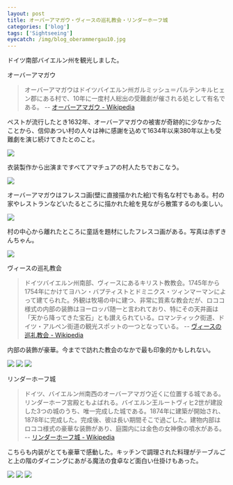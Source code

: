 ```yaml
---
layout: post
title: オーバーアマガウ・ヴィースの巡礼教会・リンダーホーフ城
categories: ['blog']
tags: ['Sightseeing']
eyecatch: /img/blog_oberammergau10.jpg
---
```


ドイツ南部バイエルン州を観光しました。

<p class="injection-center">オーバーアマガウ</p>

> オーバーアマガウはドイツバイエルン州ガルミッシュ＝パルテンキルヒェン郡にある村で、10年に一度村人総出の受難劇が催される処として有名である。 -- [オーバーアマガウ - Wikipedia](https://ja.wikipedia.org/wiki/%E3%82%AA%E3%83%BC%E3%83%90%E3%83%BC%E3%82%A2%E3%83%9E%E3%82%AC%E3%82%A6)

ペストが流行したとき1632年、オーバーアマガウの被害が奇跡的に少なかったことから、信仰あつい村の人々は神に感謝を込めて1634年以来380年以上も受難劇を演じ続けてきたとのこと。

<img src="/img/blog_oberammergau01.jpg" class="image-on-frame image-fade">

衣装製作から出演まですべてアマチュアの村人たちでおこなう。

<img src="/img/blog_oberammergau02.jpg" class="image-on-frame image-fade">

オーバーアマガウはフレスコ画(壁に直接描かれた絵)で有名な村でもある。村の家やレストランなどいたるところに描かれた絵を見ながら散策するのも楽しい。

<img src="/img/blog_oberammergau03.jpg" class="image-on-frame image-fade">

村の中心から離れたところに童話を題材にしたフレスコ画がある。写真は赤ずきんちゃん。

<img src="/img/blog_oberammergau04.jpg" class="image-on-frame image-fade">

<p class="injection-center">ヴィースの巡礼教会</p>

> ドイツバイエルン州南部、ヴィースにあるキリスト教教会。1745年から1754年にかけてヨハン・バプティストとドミニクス・ツィンマーマンによって建てられた。外観は牧場の中に建つ、非常に質素な教会だが、ロココ様式の内部の装飾はヨーロッパ随一と言われており、特にその天井画は「天から降ってきた宝石」とも讃えられている。ロマンティック街道、ドイツ・アルペン街道の観光スポットの一つとなっている。 -- [ヴィースの巡礼教会 - Wikipedia](https://ja.wikipedia.org/wiki/%E3%83%B4%E3%82%A3%E3%83%BC%E3%82%B9%E3%81%AE%E5%B7%A1%E7%A4%BC%E6%95%99%E4%BC%9A)

内部の装飾が豪華。今までで訪れた教会のなかで最も印象的かもしれない。

<img src="/img/blog_oberammergau05.jpg" class="image-on-frame image-fade">

<img src="/img/blog_oberammergau06.jpg" class="image-on-frame image-fade">

<img src="/img/blog_oberammergau07.jpg" class="image-on-frame image-fade">

<p class="injection-center">リンダーホーフ城</p>

> ドイツ、バイエルン州南西のオーバーアマガウ近くに位置する城である。リンダーホーフ宮殿ともよばれる。バイエルン王ルートヴィヒ2世が建設した3つの城のうち、唯一完成した城である。1874年に建築が開始され、1878年に完成した。完成後、彼は長い期間そこで過ごした。建物内部はロココ様式の豪華な装飾があり、庭園内には金色の女神像の噴水がある。 -- [リンダーホーフ城 - Wikipedia](https://ja.wikipedia.org/wiki/%E3%83%AA%E3%83%B3%E3%83%80%E3%83%BC%E3%83%9B%E3%83%BC%E3%83%95%E5%9F%8E)

こちらも内装がとても豪華で感動した。キッチンで調理された料理がテーブルごと上の階のダイニングにあがる魔法の食卓など面白い仕掛けもあった。

<img src="/img/blog_oberammergau08.jpg" class="image-on-frame image-fade">

<img src="/img/blog_oberammergau09.jpg" class="image-on-frame image-fade">

<img src="/img/blog_oberammergau10.jpg" class="image-on-frame image-fade">
